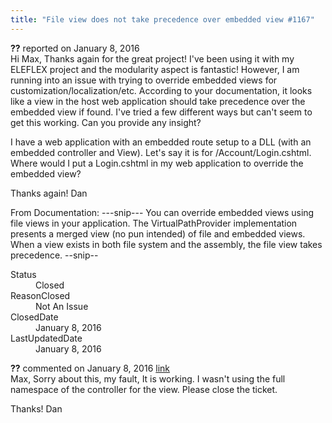 ```yaml
---
title: "File view does not take precedence over embedded view #1167"
---
```

<div class="issue-report">
   <div class="issue-header"><b>??</b> reported on 
      <time datetime="2016-01-08T09:28:35.577-08:00" title="2016-01-08T09:28:35.577-08:00">January 8, 2016</time>
   </div>
   <div class="issue-message" markdown="1">Hi Max,
Thanks again for the great project! I've been using it with my ELEFLEX project and the modularity aspect is fantastic! However, I am running into an issue with trying to override embedded views for customization/localization/etc. According to your documentation, it looks like a view in the host web application should take precedence over the embedded view if found. I've tried a few different ways but can't seem to get this working. Can you provide any insight?

I have a web application with an embedded route setup to a DLL (with an embedded controller and View). Let's say it is for /Account/Login.cshtml. Where would I put a Login.cshtml in my web application to override the embedded view?

Thanks again!
Dan


From Documentation:
---snip---
You can override embedded views using file views in your application. The VirtualPathProvider implementation presents a merged view (no pun intended) of file and embedded views. When a view exists in both file system and the assembly, the file view takes precedence.
--snip--
      
   </div>
   <div class="issue-footer">
      <dl>
         <dt>Status</dt>
         <dd>Closed</dd>
         <dt>ReasonClosed</dt>
         <dd>Not An Issue</dd>
         <dt>ClosedDate</dt>
         <dd>
            <time datetime="2016-01-08T13:06:50.72-08:00" title="2016-01-08T13:06:50.72-08:00">January 8, 2016</time>
         </dd>
         <dt>LastUpdatedDate</dt>
         <dd>
            <time datetime="2016-01-08T13:06:50.72-08:00" title="2016-01-08T13:06:50.72-08:00">January 8, 2016</time>
         </dd>
      </dl>
   </div>
</div>
<div id="post195206" class="issue-comment">
   <div class="issue-header"><b>??</b> commented on 
      <time datetime="2016-01-08T09:51:37.16-08:00" title="2016-01-08T09:51:37.16-08:00">January 8, 2016</time> <a href="#195206" class="post-link">link</a></div>
   <div class="issue-message" markdown="1">Max,
Sorry about this, my fault,  It is working. I wasn't using the full namespace of the controller for the view. Please close the ticket.

Thanks!
Dan
      
   </div>
</div>